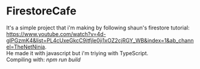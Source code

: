 # FirestoreCafe

It's a simple project that i'm making by following shaun's firestore tutorial: https://www.youtube.com/watch?v=4d-gIPGzmK4&list=PL4cUxeGkcC9itfjle0ji1xOZ2cjRGY_WB&index=1&ab_channel=TheNetNinja. <br>
He made it with javascript but i'm triying with TypeScript. <br>
Compiling with: <i> npm run build</i>
